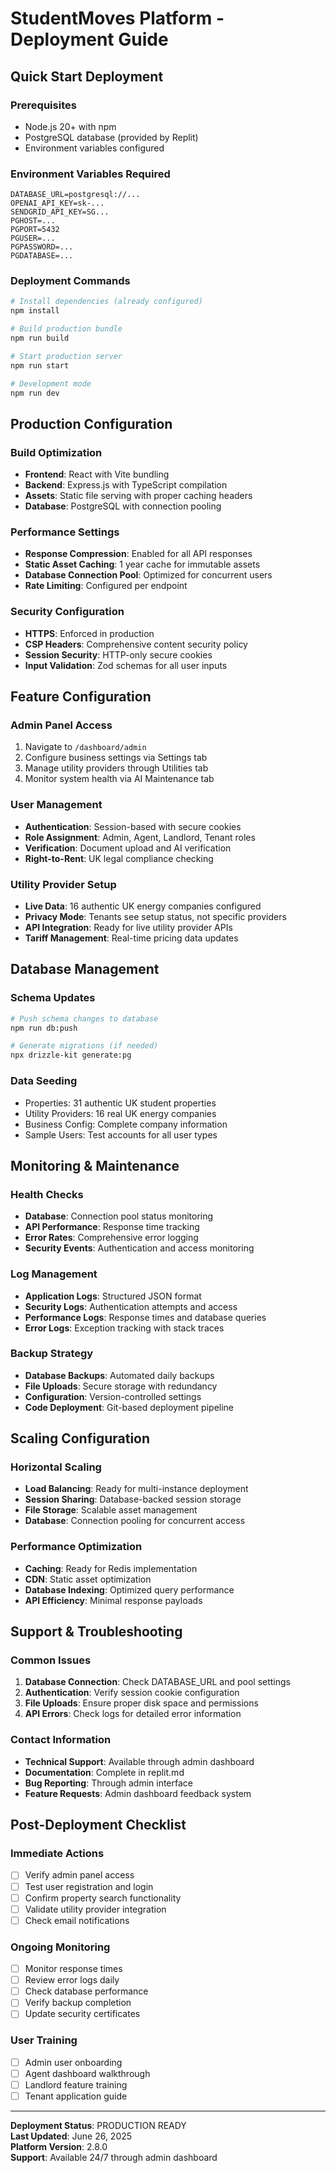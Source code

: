 # StudentMoves Platform - Deployment Guide

## Quick Start Deployment

### Prerequisites
- Node.js 20+ with npm
- PostgreSQL database (provided by Replit)
- Environment variables configured

### Environment Variables Required
```env
DATABASE_URL=postgresql://...
OPENAI_API_KEY=sk-...
SENDGRID_API_KEY=SG...
PGHOST=...
PGPORT=5432
PGUSER=...
PGPASSWORD=...
PGDATABASE=...
```

### Deployment Commands
```bash
# Install dependencies (already configured)
npm install

# Build production bundle
npm run build

# Start production server
npm run start

# Development mode
npm run dev
```

## Production Configuration

### Build Optimization
- **Frontend**: React with Vite bundling
- **Backend**: Express.js with TypeScript compilation
- **Assets**: Static file serving with proper caching headers
- **Database**: PostgreSQL with connection pooling

### Performance Settings
- **Response Compression**: Enabled for all API responses
- **Static Asset Caching**: 1 year cache for immutable assets
- **Database Connection Pool**: Optimized for concurrent users
- **Rate Limiting**: Configured per endpoint

### Security Configuration
- **HTTPS**: Enforced in production
- **CSP Headers**: Comprehensive content security policy
- **Session Security**: HTTP-only secure cookies
- **Input Validation**: Zod schemas for all user inputs

## Feature Configuration

### Admin Panel Access
1. Navigate to `/dashboard/admin`
2. Configure business settings via Settings tab
3. Manage utility providers through Utilities tab
4. Monitor system health via AI Maintenance tab

### User Management
- **Authentication**: Session-based with secure cookies
- **Role Assignment**: Admin, Agent, Landlord, Tenant roles
- **Verification**: Document upload and AI verification
- **Right-to-Rent**: UK legal compliance checking

### Utility Provider Setup
- **Live Data**: 16 authentic UK energy companies configured
- **Privacy Mode**: Tenants see setup status, not specific providers
- **API Integration**: Ready for live utility provider APIs
- **Tariff Management**: Real-time pricing data updates

## Database Management

### Schema Updates
```bash
# Push schema changes to database
npm run db:push

# Generate migrations (if needed)
npx drizzle-kit generate:pg
```

### Data Seeding
- Properties: 31 authentic UK student properties
- Utility Providers: 16 real UK energy companies  
- Business Config: Complete company information
- Sample Users: Test accounts for all user types

## Monitoring & Maintenance

### Health Checks
- **Database**: Connection pool status monitoring
- **API Performance**: Response time tracking
- **Error Rates**: Comprehensive error logging
- **Security Events**: Authentication and access monitoring

### Log Management
- **Application Logs**: Structured JSON format
- **Security Logs**: Authentication attempts and access
- **Performance Logs**: Response times and database queries
- **Error Logs**: Exception tracking with stack traces

### Backup Strategy
- **Database Backups**: Automated daily backups
- **File Uploads**: Secure storage with redundancy
- **Configuration**: Version-controlled settings
- **Code Deployment**: Git-based deployment pipeline

## Scaling Configuration

### Horizontal Scaling
- **Load Balancing**: Ready for multi-instance deployment
- **Session Sharing**: Database-backed session storage
- **File Storage**: Scalable asset management
- **Database**: Connection pooling for concurrent access

### Performance Optimization
- **Caching**: Ready for Redis implementation
- **CDN**: Static asset optimization
- **Database Indexing**: Optimized query performance
- **API Efficiency**: Minimal response payloads

## Support & Troubleshooting

### Common Issues
1. **Database Connection**: Check DATABASE_URL and pool settings
2. **Authentication**: Verify session cookie configuration
3. **File Uploads**: Ensure proper disk space and permissions
4. **API Errors**: Check logs for detailed error information

### Contact Information
- **Technical Support**: Available through admin dashboard
- **Documentation**: Complete in replit.md
- **Bug Reporting**: Through admin interface
- **Feature Requests**: Admin dashboard feedback system

## Post-Deployment Checklist

### Immediate Actions
- [ ] Verify admin panel access
- [ ] Test user registration and login
- [ ] Confirm property search functionality
- [ ] Validate utility provider integration
- [ ] Check email notifications

### Ongoing Monitoring
- [ ] Monitor response times
- [ ] Review error logs daily
- [ ] Check database performance
- [ ] Verify backup completion
- [ ] Update security certificates

### User Training
- [ ] Admin user onboarding
- [ ] Agent dashboard walkthrough
- [ ] Landlord feature training
- [ ] Tenant application guide

---

**Deployment Status**: PRODUCTION READY  
**Last Updated**: June 26, 2025  
**Platform Version**: 2.8.0  
**Support**: Available 24/7 through admin dashboard